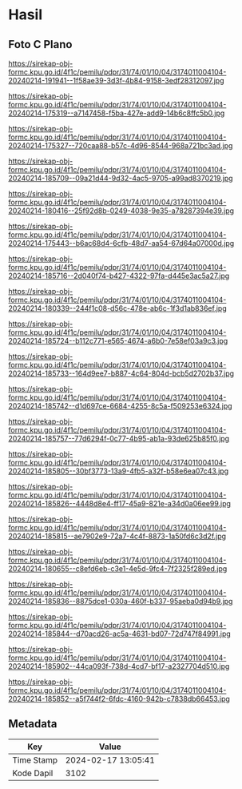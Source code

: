# Hasil

## Foto C Plano

https://sirekap-obj-formc.kpu.go.id/4f1c/pemilu/pdpr/31/74/01/10/04/3174011004104-20240214-191941--1f58ae39-3d3f-4b84-9158-3edf28312097.jpg

https://sirekap-obj-formc.kpu.go.id/4f1c/pemilu/pdpr/31/74/01/10/04/3174011004104-20240214-175319--a7147458-f5ba-427e-add9-14b6c8ffc5b0.jpg

https://sirekap-obj-formc.kpu.go.id/4f1c/pemilu/pdpr/31/74/01/10/04/3174011004104-20240214-175327--720caa88-b57c-4d96-8544-968a721bc3ad.jpg

https://sirekap-obj-formc.kpu.go.id/4f1c/pemilu/pdpr/31/74/01/10/04/3174011004104-20240214-185709--09a21d44-9d32-4ac5-9705-a99ad8370219.jpg

https://sirekap-obj-formc.kpu.go.id/4f1c/pemilu/pdpr/31/74/01/10/04/3174011004104-20240214-180416--25f92d8b-0249-4038-9e35-a78287394e39.jpg

https://sirekap-obj-formc.kpu.go.id/4f1c/pemilu/pdpr/31/74/01/10/04/3174011004104-20240214-175443--b6ac68d4-6cfb-48d7-aa54-67d64a07000d.jpg

https://sirekap-obj-formc.kpu.go.id/4f1c/pemilu/pdpr/31/74/01/10/04/3174011004104-20240214-185716--2d040f74-b427-4322-97fa-d445e3ac5a27.jpg

https://sirekap-obj-formc.kpu.go.id/4f1c/pemilu/pdpr/31/74/01/10/04/3174011004104-20240214-180339--244f1c08-d56c-478e-ab6c-1f3d1ab836ef.jpg

https://sirekap-obj-formc.kpu.go.id/4f1c/pemilu/pdpr/31/74/01/10/04/3174011004104-20240214-185724--b112c771-e565-4674-a6b0-7e58ef03a9c3.jpg

https://sirekap-obj-formc.kpu.go.id/4f1c/pemilu/pdpr/31/74/01/10/04/3174011004104-20240214-185733--164d9ee7-b887-4c64-804d-bcb5d2702b37.jpg

https://sirekap-obj-formc.kpu.go.id/4f1c/pemilu/pdpr/31/74/01/10/04/3174011004104-20240214-185742--d1d697ce-6684-4255-8c5a-f509253e6324.jpg

https://sirekap-obj-formc.kpu.go.id/4f1c/pemilu/pdpr/31/74/01/10/04/3174011004104-20240214-185757--77d6294f-0c77-4b95-ab1a-93de625b85f0.jpg

https://sirekap-obj-formc.kpu.go.id/4f1c/pemilu/pdpr/31/74/01/10/04/3174011004104-20240214-185805--30bf3773-13a9-4fb5-a32f-b58e6ea07c43.jpg

https://sirekap-obj-formc.kpu.go.id/4f1c/pemilu/pdpr/31/74/01/10/04/3174011004104-20240214-185826--4448d8e4-ff17-45a9-821e-a34d0a06ee99.jpg

https://sirekap-obj-formc.kpu.go.id/4f1c/pemilu/pdpr/31/74/01/10/04/3174011004104-20240214-185815--ae7902e9-72a7-4c4f-8873-1a50fd6c3d2f.jpg

https://sirekap-obj-formc.kpu.go.id/4f1c/pemilu/pdpr/31/74/01/10/04/3174011004104-20240214-180655--c8efd6eb-c3e1-4e5d-9fc4-7f2325f289ed.jpg

https://sirekap-obj-formc.kpu.go.id/4f1c/pemilu/pdpr/31/74/01/10/04/3174011004104-20240214-185836--8875dce1-030a-460f-b337-95aeba0d94b9.jpg

https://sirekap-obj-formc.kpu.go.id/4f1c/pemilu/pdpr/31/74/01/10/04/3174011004104-20240214-185844--d70acd26-ac5a-4631-bd07-72d747f84991.jpg

https://sirekap-obj-formc.kpu.go.id/4f1c/pemilu/pdpr/31/74/01/10/04/3174011004104-20240214-185902--44ca093f-738d-4cd7-bf17-a2327704d510.jpg

https://sirekap-obj-formc.kpu.go.id/4f1c/pemilu/pdpr/31/74/01/10/04/3174011004104-20240214-185852--a5f744f2-6fdc-4160-942b-c7838db66453.jpg


## Metadata

| Key        | Value               |
| ---------- | ------------------- |
| Time Stamp | 2024-02-17 13:05:41 |
| Kode Dapil | 3102                |



